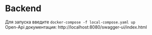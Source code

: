 # Backend
Для запуска введите `docker-compose -f local-compose.yaml up`\
Open-Api документация:
http://localhost:8080/swagger-ui/index.html
